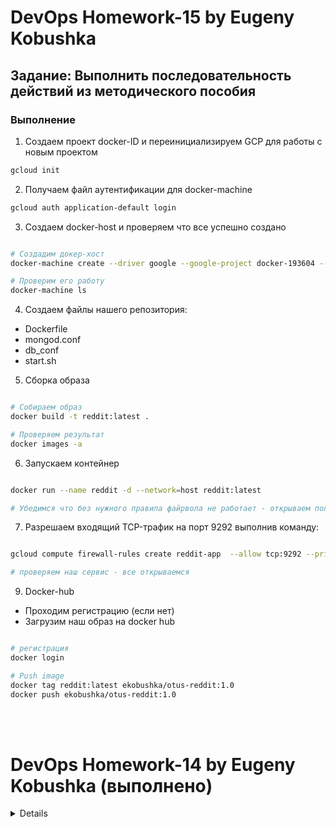 # DevOps Homework-15 by Eugeny Kobushka

## **Задание:** Выполнить последовательность действий из методического пособия

### **Выполнение**

1. Создаем проект docker-ID и переинициализируем GCP для работы с новым проектом
```bash
gcloud init
```
2. Получаем файл аутентификации для docker-machine
```bash
gcloud auth application-default login
```
3. Создаем docker-host и проверяем что все успешно создано
```bash

# Создадим докер-хост
docker-machine create --driver google --google-project docker-193604 --google-zone europe-west1-b  --google-machine-type g1-small --google-machine-image $(gcloud compute images list --filter ubuntu-1604-lts --uri) docker-host

# Проверим его работу
docker-machine ls

``` 
4. Создаем файлы нашего репозитория:
  * Dockerfile
  * mongod.conf
  * db_conf
  * start.sh

5. Сборка образа
```bash

# Собираем образ
docker build -t reddit:latest .

# Проверяем результат
docker images -a

```
6. Запускаем контейнер
```bash

docker run --name reddit -d --network=host reddit:latest

# Убедимся что без нужного правила файрвола не работает - открываем полученный IP в браузере

```
7. Разрешаем входящий TCP-трафик на порт 9292 выполнив команду:
```bash

gcloud compute firewall-rules create reddit-app  --allow tcp:9292 --priority=65534  --target-tags=docker-machine  --description="Allow TCP connections"  --direction=INGRESS

# проверяем наш сервис - все открываемся

```
9. Docker-hub
* Проходим регистрацию (если нет)
* Загрузим наш образ на docker hub
```bash

# регистрация
docker login

# Push image
docker tag reddit:latest ekobushka/otus-reddit:1.0
docker push ekobushka/otus-reddit:1.0

```

<br><br>

# DevOps Homework-14 by Eugeny Kobushka (выполнено)

<details><br>

## **Задание:** Выполнить все шаги по методичке...
<details><br>
### 1. Устанавливаем docker на Ubuntu Linux:

Описание установки есть на страничке:<br>

https://docs.docker.com/engine/installation/linux/docker-ce/ubuntu/


Привожу выполненные команды по установке докера

```bash
# remove old version
sudo apt-get remove docker docker-engine docker.io

# install new version
sudo apt-get install apt-transport-https ca-certificates curl software-properties-common
curl -fsSL https://download.docker.com/linux/ubuntu/gpg | sudo apt-key add -
sudo apt-key fingerprint 0EBFCD88
sudo add-apt-repository "deb [arch=amd64] https://download.docker.com/linux/ubuntu $(lsb_release -cs) stable"
sudo apt-get update
sudo apt-get install docker-ce

# check working docker
sudo docker run hello-world

# install docker-compose
sudo curl -L https://github.com/docker/compose/releases/download/1.18.0/docker-compose-`uname -s`-`uname -m` -o /usr/local/bin/docker-compose
sudo chmod +x /usr/local/bin/docker-compose
docker-compose --version


# install docker-machine
curl -L https://github.com/docker/machine/releases/download/v0.13.0/docker-machine-`uname -s`-`uname -m` >/tmp/docker-machine && chmod +x /tmp/docker-machine && sudo cp /tmp/docker-machine /usr/local/bin/docker-machine
docker-machine version
```
</details>

### 2. Проверяем что каждый раз создается новый контейнер
<details>

```bash
docker run -it ubuntu:16.04 /bin/bash
root@95580ac35bf0:/# echo "Hello world!" > /tmp/hello.txt
root@95580ac35bf0:/# exit
exit

docker run -it ubuntu:16.04 /bin/bash
root@91105c4abc99:/# cat /tmp/hello.txt
cat: /tmp/hello.txt: No such file or directory
root@91105c4abc99:/# exit
exit
```
</details>

### 3. Cмотрим ранее созданные контейнеры
<details>

```bash
docker ps -a --format "table {{.ID}}\t{{.Image}}\t{{.CreatedAt}}\t{{.Names}}"
CONTAINER ID        IMAGE               CREATED AT                      NAMES
91105c4abc99        ubuntu:16.04        2018-01-28 20:24:58 +0300 MSK   heuristic_poitras
95580ac35bf0        ubuntu:16.04        2018-01-28 20:24:02 +0300 MSK   boring_ardinghelli
cf69e430aae6        hello-world         2018-01-28 20:11:41 +0300 MSK   laughing_liskov
```
</details>

### 4. Запуск существующего контейнера и подсключение к нему
<details>
```bash
sudo docker start 95580ac35bf0
sudo docker attach 95580ac35bf0
root@95580ac35bf0:/# cat /tmp/hello.txt 
Hello world!
</details>

# оставим контейнер работать и выйдем из него
<details>

Ctrl+p, Ctrl+q

sudo docker ps
CONTAINER ID        IMAGE               COMMAND             CREATED             STATUS              PORTS               NAMES
95580ac35bf0        ubuntu:16.04        "/bin/bash"         8 minutes ago       Up About a minute                       boring_ardinghelli

</details>

# Подключаемся к существующему контейнеру
<details>

sudo docker start 95580ac35bf0
sudo docker attach 95580ac35bf0
<ENTER>
root@95580ac35bf0:/
```

### 5. Создадим образ на основе работающего контейнера
```bash
sudo docker commit 95580ac35bf0 ekobushka/ubuntu-tmp-file 
sha256:073267cbd155f3d79db2ee6e492b52dfca41434efe512e0fe5128c979e2da89d

sudo docker images
REPOSITORY                  TAG                 IMAGE ID            CREATED             SIZE
ekobushka/ubuntu-tmp-file   latest              073267cbd155        19 seconds ago      112MB
ubuntu                      16.04               0458a4468cbc        2 days ago          112MB
elasticsearch               2                   705cb8c5336c        2 months ago        574MB
mongo                       3                   d22888af0ce0        2 months ago        361MB
hello-world                 latest              48b5124b2768        12 months ago       1.84kB
graylog2/server             2.1.1-1             58a2b309b960        16 months ago       619MB
```
</details>

### 6. После всего этого остановим работающий контейнер, командой
<details>
```bash
sudo docker kill $(sudo docker ps -q)
95580ac35bf0
```
</details>

### 7. Просмотрим занятое место образами, контейнерами и разделами
<details>

```bash
sudo docker system df
TYPE                TOTAL               ACTIVE              SIZE                RECLAIMABLE
Images              6                   3                   1.666GB             1.666GB (99%)
Containers          4                   0                   166B                166B (100%)
Local Volumes       2                   0                   32.71kB             32.71kB (100%)
Build Cache                                                 0B                  0B
```
### 8. Удалим все неиспользуемые и не запущенные контейнеры
<details>

```bash
sudo docker rm $(sudo docker ps -a -q)
288db9f165a6
91105c4abc99
95580ac35bf0
cf69e430aae6
```
</details>

### 9. Удалим все образы от которых не зависят запущенные контейнеры
<details>

```bash
sudo docker rmi $(sudo docker images -q)     
Untagged: ekobushka/ubuntu-tmp-file:latest
Deleted: sha256:073267cbd155f3d79db2ee6e492b52dfca41434efe512e0fe5128c979e2da89d
Deleted: sha256:423b8711bcfb27da51b65f8936c889c40fd8f8f19ee3af8b2d6fae6268b6c58d
Untagged: ubuntu:16.04
Untagged: ubuntu@sha256:e27e9d7f7f28d67aa9e2d7540bdc2b33254b452ee8e60f388875e5b7d9b2b696
Deleted: sha256:0458a4468cbceea0c304de953305b059803f67693bad463dcbe7cce2c91ba670
Deleted: sha256:77e6ddba346d8ad1e436256f6373dede5af4002006981b7d4116c561c759cefa
Deleted: sha256:8db758ab2fdb54da0aec53aeac876934337e6170f5a8c8872b3d4171e3d465b7
Deleted: sha256:a7fc6b405fe8ef71edfa6163d1dc9f1cb1df426049eefaa7d388e9df21a061ad
Deleted: sha256:5a3e35538f7f2e2727c8ac92f08c30002b9e8a77737de0dab91244344d59f69b
Deleted: sha256:ff986b10a018b48074e6d3a68b39aad8ccc002cdad912d4148c0f92b3729323e

<весь вывод не привожу... он длинный, т.к. в списке были контейнеры не по заданию>

```
</details>

### В лог файл **docker-1.log** добавлены выводы для задания со *
